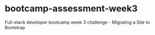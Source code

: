 # bootcamp-assessment-week3
Full-stack developer bootcamp week 3 challenge - Migrating a Site to Bootstrap
